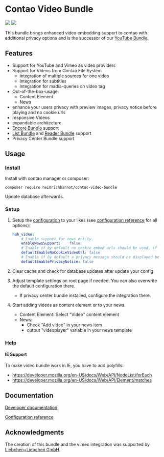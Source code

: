 # Contao Video Bundle
[![](https://img.shields.io/packagist/v/heimrichhannot/contao-video-bundle.svg)](https://packagist.org/packages/heimrichhannot/contao-video-bundle)
[![](https://img.shields.io/packagist/dt/heimrichhannot/contao-video-bundle.svg)](https://packagist.org/packages/heimrichhannot/contao-video-bundle)



This bundle brings enhanced video embedding support to contao with additional privacy options and is the successor of our [YouTube Bundle](https://github.com/heimrichhannot/contao-youtube-bundle). 

## Features
* Support for YouTube and Vimeo as video providers
* Support for Videos from Contao File System
    * integration of multiple sources for one video
    * integration for subtitles
    * integration for madia-queries on video <source> tag
* Out-of-the-box-usage: 
    * Content Element
    * News
* enhance your users privacy with preview images, privacy notice before playing and no cookie urls
* responsive Videos
* expandable architecture
* [Encore Bundle](https://github.com/heimrichhannot/contao-encore-bundle) support
* [List Bundle](https://github.com/heimrichhannot/contao-list-bundle) and [Reader Bundle](https://github.com/heimrichhannot/contao-reader-bundle) support
* Privacy Center Bundle support

## Usage

### Install

Install with contao manager or composer:

    composer require heimrichhannot/contao-video-bundle
    
Update database afterwards.

### Setup

1. Setup the [configuration](https://docs.contao.org/manual/de/system/einstellungen/#config-yml) to your likes (see [configuration reference](docs/configuration.md) for all options):

    ```yaml
    huh_video:
        # Enable support for news entity.
        enableNewsSupport:    false
        # Enable if by default no cookie embed urls should be used, if supported by the video provider. This can be overwritten on root pages.
        defaultEnableNoCookieVideoUrl: false
        # Enable if by default a privacy message should be displayed before playing the video. This can be overwritten on root pages.
        defaultEnablePrivacyNotice: false
    ```
1. Clear cache and check for database updates after update your config
1. Adjust template settings on root page if needed. You can also overwrite the default configuration there.
    * If privacy center bundle installed, configure the integration there.

1. Start adding videos as content element or to your news.
    * Content Element: Select "Video" content element
    * News:
        * Check "Add video" in your news item
        * output "videoplayer" variable in your news template

### Help

#### IE Support

To make video bundle work in IE, you have to add polyfills:

* https://developer.mozilla.org/en-US/docs/Web/API/NodeList/forEach
* https://developer.mozilla.org/en-US/docs/Web/API/Element/matches


## Documentation

[Developer documentation](docs/developers.md)

[Configuration reference](docs/configuration.md)
 
 
## Acknowledgments

The creation of this bundle and the vimeo integration was supported by [Liebchen+Liebchen GmbH](https://www.lplusl.de/).